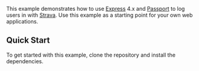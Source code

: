 This example demonstrates how to use [Express](https://expressjs.com) 4.x and
[Passport](https://www.passportjs.org) to log users in with [Strava](https://www.strava.com).
Use this example as a starting point for your own web applications.

## Quick Start

To get started with this example, clone the repository and install the
dependencies.

